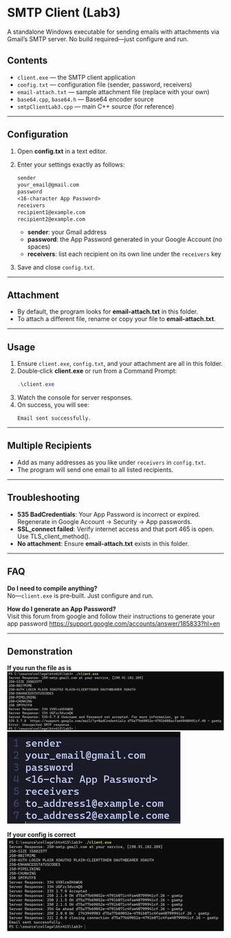 # SMTP Client (Lab3)

A standalone Windows executable for sending emails with attachments via Gmail’s SMTP server. No build required—just configure and run.

## Contents
- `client.exe` — the SMTP client application
- `config.txt` — configuration file (sender, password, receivers)
- `email-attach.txt` — sample attachment file (replace with your own)
- `base64.cpp`, `base64.h` — Base64 encoder source
- `smtpClientLab3.cpp` — main C++ source (for reference)

---

## Configuration
1. Open **config.txt** in a text editor.
2. Enter your settings exactly as follows:
   ```text
   sender
   your_email@gmail.com
   password
   <16-character App Password>
   receivers
   recipient1@example.com
   recipient2@example.com
   ```
   - **sender**: your Gmail address
   - **password**: the App Password generated in your Google Account (no spaces)
   - **receivers**: list each recipient on its own line under the `receivers` key

3. Save and close `config.txt`.

---

## Attachment
- By default, the program looks for **email-attach.txt** in this folder.
- To attach a different file, rename or copy your file to **email-attach.txt**.

---

## Usage
1. Ensure `client.exe`, `config.txt`, and your attachment are all in this folder.
2. Double‑click **client.exe** or run from a Command Prompt:
   ```powershell
   .\client.exe
   ```
3. Watch the console for server responses.
4. On success, you will see:
   ```text
   Email sent successfully.
   ```

---

## Multiple Recipients
- Add as many addresses as you like under `receivers` in `config.txt`.
- The program will send one email to all listed recipients.

---

## Troubleshooting
- **535 BadCredentials**: Your App Password is incorrect or expired. Regenerate in Google Account → Security → App passwords.
- **SSL_connect failed**: Verify internet access and that port 465 is open. Use TLS_client_method().
- **No attachment**: Ensure **email-attach.txt** exists in this folder.

---

## FAQ
**Do I need to compile anything?**  
No—`client.exe` is pre‑built. Just configure and run.

**How do I generate an App Password?**  
Visit this forum from google and follow their instructions to generate your app password
https://support.google.com/accounts/answer/185833?hl=en

---

## Demonstration
**If you run the file as is**
![default run](img/defaultrun.png)
![default config](img/defaultconfig.png)

**If your config is correct**
![good run](img/goodrun.png)

